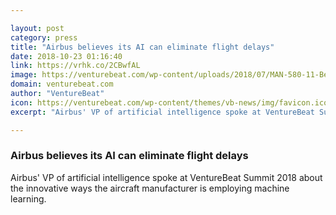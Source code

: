 ```yaml
---

layout: post
category: press
title: "Airbus believes its AI can eliminate flight delays"
date: 2018-10-23 01:16:40
link: https://vrhk.co/2CBwfAL
image: https://venturebeat.com/wp-content/uploads/2018/07/MAN-580-11-BelugaXL-MSN1824-rolls-out-of-paint-shop_JVR17.jpg?fit=6000%2C4000&strip=all
domain: venturebeat.com
author: "VentureBeat"
icon: https://venturebeat.com/wp-content/themes/vb-news/img/favicon.ico
excerpt: "Airbus' VP of artificial intelligence spoke at VentureBeat Summit 2018 about the innovative ways the aircraft manufacturer is employing machine learning."

---
```


### Airbus believes its AI can eliminate flight delays

Airbus' VP of artificial intelligence spoke at VentureBeat Summit 2018 about the innovative ways the aircraft manufacturer is employing machine learning.